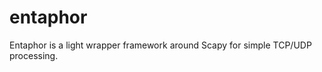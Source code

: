entaphor
========

Entaphor is a light wrapper framework around Scapy for simple TCP/UDP processing.
